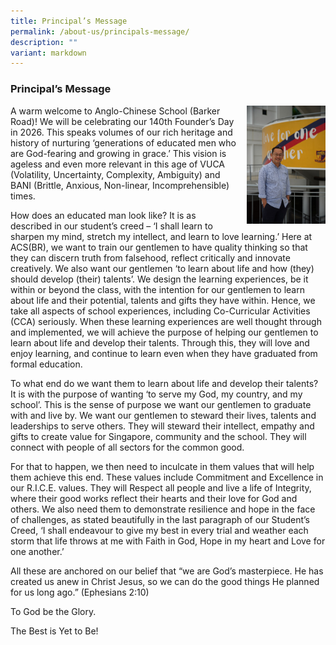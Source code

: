 ```yaml
---
title: Principal’s Message
permalink: /about-us/principals-message/
description: ""
variant: markdown
---
```

### **Principal’s Message**

<img src="/images/Khoo_Tse_Horng.jpg" style="width:25%;margin-left:15px;" align="right">

A warm welcome to Anglo-Chinese School (Barker Road)! We will be celebrating our 140th Founder’s Day in 2026.  This speaks volumes of our rich heritage and history of nurturing ‘generations of educated men who are God-fearing and growing in grace.’  This vision is ageless and even more relevant in this age of VUCA (Volatility, Uncertainty, Complexity, Ambiguity) and BANI (Brittle, Anxious, Non-linear, Incomprehensible) times. 

How does an educated man look like? It is as described in our student’s creed – ‘I shall learn to sharpen my mind, stretch my intellect, and learn to love learning.’ Here at ACS(BR), we want to train our gentlemen to have quality thinking so that they can discern truth from falsehood, reflect critically and innovate creatively. We also want our gentlemen ‘to learn about life and how (they) should develop (their) talents’. We design the learning experiences, be it within or beyond the class, with the intention for our gentlemen to learn about life and their potential, talents and gifts they have within.  Hence, we take all aspects of school experiences, including Co-Curricular Activities (CCA) seriously. When these learning experiences are well thought through and implemented, we will achieve the purpose of helping our gentlemen to learn about life and develop their talents. Through this, they will love and enjoy learning, and continue to learn even when they have graduated from formal education.

To what end do we want them to learn about life and develop their talents? It is with the purpose of wanting ‘to serve my God, my country, and my school’. This is the sense of purpose we want our gentlemen to graduate with and live by. We want our gentlemen to steward their lives, talents and leaderships to serve others. They will steward their intellect, empathy and gifts to create value for Singapore, community and the school. They will connect with people of all sectors for the common good.

For that to happen, we then need to inculcate in them values that will help them achieve this end. These values include Commitment and Excellence in our R.I.C.E. values. They will Respect all people and live a life of Integrity, where their good works reflect their hearts and their love for God and others. We also need them to demonstrate resilience and hope in the face of challenges, as stated beautifully in the last paragraph of our Student’s Creed, ‘I shall endeavour to give my best in every trial and weather each storm that life throws at me with Faith in God, Hope in my heart and Love for one another.’

All these are anchored on our belief that “we are God’s masterpiece. He has created us anew in Christ Jesus, so we can do the good things He planned for us long ago.” (Ephesians 2:10)

To God be the Glory.

The Best is Yet to Be!
